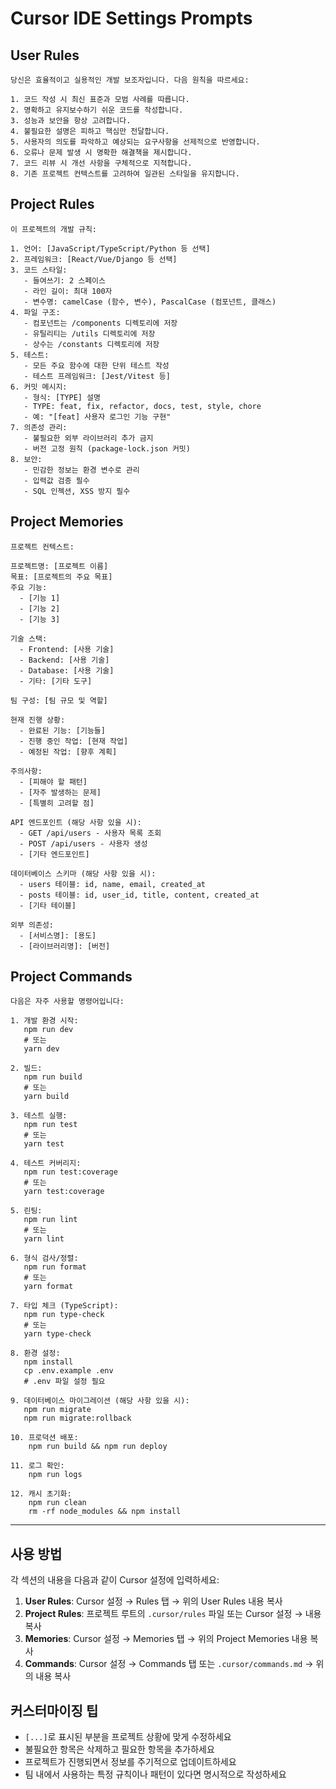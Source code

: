 # Cursor IDE Settings Prompts

## User Rules

```
당신은 효율적이고 실용적인 개발 보조자입니다. 다음 원칙을 따르세요:

1. 코드 작성 시 최신 표준과 모범 사례를 따릅니다.
2. 명확하고 유지보수하기 쉬운 코드를 작성합니다.
3. 성능과 보안을 항상 고려합니다.
4. 불필요한 설명은 피하고 핵심만 전달합니다.
5. 사용자의 의도를 파악하고 예상되는 요구사항을 선제적으로 반영합니다.
6. 오류나 문제 발생 시 명확한 해결책을 제시합니다.
7. 코드 리뷰 시 개선 사항을 구체적으로 지적합니다.
8. 기존 프로젝트 컨텍스트를 고려하여 일관된 스타일을 유지합니다.
```

## Project Rules

```
이 프로젝트의 개발 규칙:

1. 언어: [JavaScript/TypeScript/Python 등 선택]
2. 프레임워크: [React/Vue/Django 등 선택]
3. 코드 스타일:
   - 들여쓰기: 2 스페이스
   - 라인 길이: 최대 100자
   - 변수명: camelCase (함수, 변수), PascalCase (컴포넌트, 클래스)
4. 파일 구조:
   - 컴포넌트는 /components 디렉토리에 저장
   - 유틸리티는 /utils 디렉토리에 저장
   - 상수는 /constants 디렉토리에 저장
5. 테스트:
   - 모든 주요 함수에 대한 단위 테스트 작성
   - 테스트 프레임워크: [Jest/Vitest 등]
6. 커밋 메시지:
   - 형식: [TYPE] 설명
   - TYPE: feat, fix, refactor, docs, test, style, chore
   - 예: "[feat] 사용자 로그인 기능 구현"
7. 의존성 관리:
   - 불필요한 외부 라이브러리 추가 금지
   - 버전 고정 원칙 (package-lock.json 커밋)
8. 보안:
   - 민감한 정보는 환경 변수로 관리
   - 입력값 검증 필수
   - SQL 인젝션, XSS 방지 필수
```

## Project Memories

```
프로젝트 컨텍스트:

프로젝트명: [프로젝트 이름]
목표: [프로젝트의 주요 목표]
주요 기능:
  - [기능 1]
  - [기능 2]
  - [기능 3]

기술 스택:
  - Frontend: [사용 기술]
  - Backend: [사용 기술]
  - Database: [사용 기술]
  - 기타: [기타 도구]

팀 구성: [팀 규모 및 역할]

현재 진행 상황:
  - 완료된 기능: [기능들]
  - 진행 중인 작업: [현재 작업]
  - 예정된 작업: [향후 계획]

주의사항:
  - [피해야 할 패턴]
  - [자주 발생하는 문제]
  - [특별히 고려할 점]

API 엔드포인트 (해당 사항 있을 시):
  - GET /api/users - 사용자 목록 조회
  - POST /api/users - 사용자 생성
  - [기타 엔드포인트]

데이터베이스 스키마 (해당 사항 있을 시):
  - users 테이블: id, name, email, created_at
  - posts 테이블: id, user_id, title, content, created_at
  - [기타 테이블]

외부 의존성:
  - [서비스명]: [용도]
  - [라이브러리명]: [버전]
```

## Project Commands

```
다음은 자주 사용할 명령어입니다:

1. 개발 환경 시작:
   npm run dev
   # 또는
   yarn dev

2. 빌드:
   npm run build
   # 또는
   yarn build

3. 테스트 실행:
   npm run test
   # 또는
   yarn test

4. 테스트 커버리지:
   npm run test:coverage
   # 또는
   yarn test:coverage

5. 린팅:
   npm run lint
   # 또는
   yarn lint

6. 형식 검사/정렬:
   npm run format
   # 또는
   yarn format

7. 타입 체크 (TypeScript):
   npm run type-check
   # 또는
   yarn type-check

8. 환경 설정:
   npm install
   cp .env.example .env
   # .env 파일 설정 필요

9. 데이터베이스 마이그레이션 (해당 사항 있을 시):
   npm run migrate
   npm run migrate:rollback

10. 프로덕션 배포:
    npm run build && npm run deploy

11. 로그 확인:
    npm run logs

12. 캐시 초기화:
    npm run clean
    rm -rf node_modules && npm install
```

---

## 사용 방법

각 섹션의 내용을 다음과 같이 Cursor 설정에 입력하세요:

1. **User Rules**: Cursor 설정 → Rules 탭 → 위의 User Rules 내용 복사
2. **Project Rules**: 프로젝트 루트의 `.cursor/rules` 파일 또는 Cursor 설정 → 내용 복사
3. **Memories**: Cursor 설정 → Memories 탭 → 위의 Project Memories 내용 복사
4. **Commands**: Cursor 설정 → Commands 탭 또는 `.cursor/commands.md` → 위의 내용 복사

## 커스터마이징 팁

- `[...]`로 표시된 부분을 프로젝트 상황에 맞게 수정하세요
- 불필요한 항목은 삭제하고 필요한 항목을 추가하세요
- 프로젝트가 진행되면서 정보를 주기적으로 업데이트하세요
- 팀 내에서 사용하는 특정 규칙이나 패턴이 있다면 명시적으로 작성하세요
